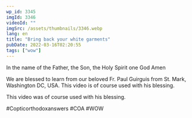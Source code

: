 ```yaml
---
wp_id: 3345
imgId: 3346
videoId: ""
imgSrc: /assets/thumbnails/3346.webp
lang: en
title: "Bring back your white garments"
pubDate: 2022-03-16T02:20:55
tags: ["wow"]
---
```


<!-- page: 6 -->

<p>In the name of the Father, the Son, the Holy Spirit one God Amen</p>
<p>We are blessed to learn from our beloved Fr. Paul Guirguis from St. Mark, Washington DC, USA. This video is of course used with his blessing.</p>
<p>This video was of course used with his blessing.</p>
<p>#Copticorthodoxanswers #COA #WOW</p>
